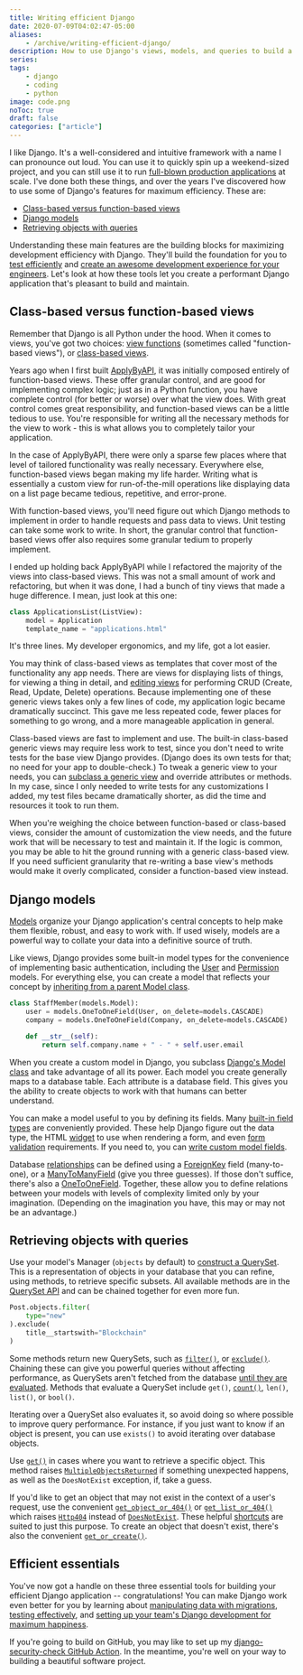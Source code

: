 ```yaml
---
title: Writing efficient Django
date: 2020-07-09T04:02:47-05:00
aliases:
    - /archive/writing-efficient-django/
description: How to use Django's views, models, and queries to build a better application.
series:
tags:
    - django
    - coding
    - python
image: code.png
noToc: true
draft: false
categories: ["article"]
---
```


I like Django. It's a well-considered and intuitive framework with a name I can pronounce out loud. You can use it to quickly spin up a weekend-sized project, and you can still use it to run [full-blown production applications](https://applybyapi.com) at scale. I've done both these things, and over the years I've discovered how to use some of Django's features for maximum efficiency. These are:

- [Class-based versus function-based views](#class-based-versus-function-based-views)
- [Django models](#django-models)
- [Retrieving objects with queries](#retrieving-objects-with-queries)

Understanding these main features are the building blocks for maximizing development efficiency with Django. They'll build the foundation for you to [test efficiently](/posts/increase-developer-confidence-with-a-great-django-test-suite/) and [create an awesome development experience for your engineers](/blog/django-project-best-practices-to-keep-your-developers-happy/). Let's look at how these tools let you create a performant Django application that's pleasant to build and maintain.

## Class-based versus function-based views

Remember that Django is all Python under the hood. When it comes to views, you've got two choices: [view functions](https://docs.djangoproject.com/en/3.2/topics/http/views/) (sometimes called "function-based views"), or [class-based views](https://docs.djangoproject.com/en/3.2/topics/class-based-views/).

Years ago when I first built [ApplyByAPI](https://applybyapi.com), it was initially composed entirely of function-based views. These offer granular control, and are good for implementing complex logic; just as in a Python function, you have complete control (for better or worse) over what the view does. With great control comes great responsibility, and function-based views can be a little tedious to use. You're responsible for writing all the necessary methods for the view to work - this is what allows you to completely tailor your application.

In the case of ApplyByAPI, there were only a sparse few places where that level of tailored functionality was really necessary. Everywhere else, function-based views began making my life harder. Writing what is essentially a custom view for run-of-the-mill operations like displaying data on a list page became tedious, repetitive, and error-prone.

With function-based views, you'll need figure out which Django methods to implement in order to handle requests and pass data to views. Unit testing can take some work to write. In short, the granular control that function-based views offer also requires some granular tedium to properly implement.

I ended up holding back ApplyByAPI while I refactored the majority of the views into class-based views. This was not a small amount of work and refactoring, but when it was done, I had a bunch of tiny views that made a huge difference. I mean, just look at this one:

```python
class ApplicationsList(ListView):
    model = Application
    template_name = "applications.html"
```

It's three lines. My developer ergonomics, and my life, got a lot easier.

You may think of class-based views as templates that cover most of the functionality any app needs. There are views for displaying lists of things, for viewing a thing in detail, and [editing views](https://docs.djangoproject.com/en/3.2/ref/class-based-views/generic-editing/) for performing CRUD (Create, Read, Update, Delete) operations. Because implementing one of these generic views takes only a few lines of code, my application logic became dramatically succinct. This gave me less repeated code, fewer places for something to go wrong, and a more manageable application in general.

Class-based views are fast to implement and use. The built-in class-based generic views may require less work to test, since you don't need to write tests for the base view Django provides. (Django does its own tests for that; no need for your app to double-check.) To tweak a generic view to your needs, you can [subclass a generic view](https://docs.djangoproject.com/en/3.2/topics/class-based-views/#subclassing-generic-views) and override attributes or methods. In my case, since I only needed to write tests for any customizations I added, my test files became dramatically shorter, as did the time and resources it took to run them.

When you're weighing the choice between function-based or class-based views, consider the amount of customization the view needs, and the future work that will be necessary to test and maintain it. If the logic is common, you may be able to hit the ground running with a generic class-based view. If you need sufficient granularity that re-writing a base view's methods would make it overly complicated, consider a function-based view instead.

## Django models

[Models](https://docs.djangoproject.com/en/3.2/topics/db/models/) organize your Django application's central concepts to help make them flexible, robust, and easy to work with. If used wisely, models are a powerful way to collate your data into a definitive source of truth.

Like views, Django provides some built-in model types for the convenience of implementing basic authentication, including the [User](https://docs.djangoproject.com/en/3.2/ref/contrib/auth/) and [Permission](https://docs.djangoproject.com/en/3.2/ref/contrib/auth/) models. For everything else, you can create a model that reflects your concept by [inheriting from a parent Model class](https://docs.djangoproject.com/en/3.2/topics/db/models/#model-inheritance).

```python
class StaffMember(models.Model):
    user = models.OneToOneField(User, on_delete=models.CASCADE)
    company = models.OneToOneField(Company, on_delete=models.CASCADE)

    def __str__(self):
        return self.company.name + " - " + self.user.email
```

When you create a custom model in Django, you subclass [Django's Model class](https://github.com/django/django/blob/master/django/db/models/base.py) and take advantage of all its power. Each model you create generally maps to a database table. Each attribute is a database field. This gives you the ability to create objects to work with that humans can better understand.

You can make a model useful to you by defining its fields. Many [built-in field types](https://docs.djangoproject.com/en/3.2/ref/models/fields/#model-field-types) are conveniently provided. These help Django figure out the data type, the HTML [widget](https://docs.djangoproject.com/en/3.2/ref/forms/widgets/) to use when rendering a form, and even [form validation](https://docs.djangoproject.com/en/3.2/ref/forms/validation/) requirements. If you need to, you can [write custom model fields](https://docs.djangoproject.com/en/3.2/howto/custom-model-fields/).

Database [relationships](https://docs.djangoproject.com/en/3.2/topics/db/models/#relationships) can be defined using a [ForeignKey](https://docs.djangoproject.com/en/3.2/ref/models/fields/#django.db.models.ForeignKey) field (many-to-one), or a [ManyToManyField](https://docs.djangoproject.com/en/3.2/ref/models/fields/#django.db.models.ManyToManyField) (give you three guesses). If those don't suffice, there's also a [OneToOneField](https://docs.djangoproject.com/en/3.2/ref/models/fields/#django.db.models.OneToOneField). Together, these allow you to define relations between your models with levels of complexity limited only by your imagination. (Depending on the imagination you have, this may or may not be an advantage.)

## Retrieving objects with queries

Use your model's Manager (`objects` by default) to [construct a QuerySet](https://docs.djangoproject.com/en/3.2/topics/db/queries/#retrieving-objects). This is a representation of objects in your database that you can refine, using methods, to retrieve specific subsets. All available methods are in the [QuerySet API](https://docs.djangoproject.com/en/3.2/ref/models/querysets/#django.db.models.query.QuerySet) and can be chained together for even more fun.

```py
Post.objects.filter(
    type="new"
).exclude(
    title__startswith="Blockchain"
)
```

Some methods return new QuerySets, such as [`filter()`](https://docs.djangoproject.com/en/3.2/ref/models/querysets/#filter), or [`exclude()`](https://docs.djangoproject.com/en/3.2/ref/models/querysets/#exclude). Chaining these can give you powerful queries without affecting performance, as QuerySets aren't fetched from the database [until they are evaluated](https://docs.djangoproject.com/en/3.2/ref/models/querysets/#when-querysets-are-evaluated). Methods that evaluate a QuerySet include `get()`, [`count()`](https://docs.djangoproject.com/en/3.2/ref/models/querysets/#count), `len()`, `list()`, or `bool()`.

Iterating over a QuerySet also evaluates it, so avoid doing so where possible to improve query performance. For instance, if you just want to know if an object is present, you can use `exists()` to avoid iterating over database objects.

Use [`get()`](https://docs.djangoproject.com/en/3.2/ref/models/querysets/#django.db.models.query.QuerySet.get) in cases where you want to retrieve a specific object. This method raises [`MultipleObjectsReturned`](https://docs.djangoproject.com/en/3.2/ref/exceptions/#django.core.exceptions.MultipleObjectsReturned) if something unexpected happens, as well as the `DoesNotExist` exception, if, take a guess.

If you'd like to get an object that may not exist in the context of a user's request, use the convenient [`get_object_or_404()`](https://docs.djangoproject.com/en/3.2/topics/http/shortcuts/#get-object-or-404) or [`get_list_or_404()`](https://docs.djangoproject.com/en/3.2/topics/http/shortcuts/#get-list-or-404) which raises [`Http404`](https://docs.djangoproject.com/en/3.2/topics/http/views/#django.http.Http404) instead of [`DoesNotExist`](https://docs.djangoproject.com/en/3.2/ref/models/instances/#django.db.models.Model.DoesNotExist). These helpful [shortcuts](https://docs.djangoproject.com/en/3.2/topics/http/shortcuts/) are suited to just this purpose. To create an object that doesn't exist, there's also the convenient [`get_or_create()`](https://docs.djangoproject.com/en/3.2/ref/models/querysets/#get-or-create).

<!-- omit in toc -->
## Efficient essentials

You've now got a handle on these three essential tools for building your efficient Django application -- congratulations! You can make Django work even better for you by learning about [manipulating data with migrations](/posts/manipulating-data-with-django-migrations/), [testing effectively](/posts/increase-developer-confidence-with-a-great-django-test-suite/), and [setting up your team's Django development for maximum happiness](/blog/django-project-best-practices-to-keep-your-developers-happy/).

If you're going to build on GitHub, you may like to set up my [django-security-check GitHub Action](https://github.com/victoriadrake/django-security-check). In the meantime, you're well on your way to building a beautiful software project.
